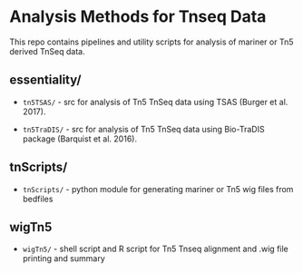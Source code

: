 # Analysis Methods for Tnseq Data
This repo contains pipelines and utility scripts for analysis of mariner or Tn5 derived TnSeq data.

## essentiality/

+ ```tn5TSAS/``` - src for analysis of Tn5 TnSeq data using TSAS (Burger et al. 2017).

+ ```tn5TraDIS/``` - src for analysis of Tn5 TnSeq data using Bio-TraDIS package (Barquist et al. 2016).

## tnScripts/

+ ```tnScripts/``` - python module for generating mariner or Tn5 wig files from bedfiles

## wigTn5

+ ```wigTn5/``` - shell script and R script for Tn5 Tnseq alignment and .wig file printing and summary  
